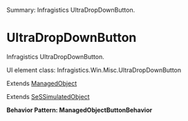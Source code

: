 Summary: Infragistics UltraDropDownButton.

# UltraDropDownButton

Infragistics UltraDropDownButton.
 
UI element class: Infragistics.Win.Misc.UltraDropDownButton

Extends [ManagedObject](ManagedObject.md)

Extends [SeSSimulatedObject](SeSSimulatedObject.md)





**Behavior Pattern: ManagedObjectButtonBehavior**


<!-- ============================== property summary ========================== -->

	
<!-- ============================== action summary ========================== -->


<!-- ============================== property detail ========================== -->
	
	
<!-- ============================== action detail ========================== -->
		

